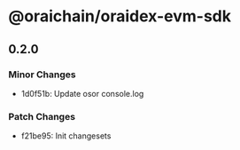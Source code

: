 # @oraichain/oraidex-evm-sdk

## 0.2.0

### Minor Changes

- 1d0f51b: Update osor console.log

### Patch Changes

- f21be95: Init changesets
